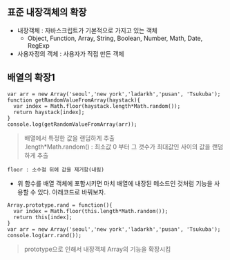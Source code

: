 ## 표준 내장객체의 확장
- 내장객체 : 자바스크립트가 기본적으로 가지고 있는 객체
  - Object, Function, Array, String, Boolean, Number, Math, Date, RegExp 
- 사용자정의 객체 : 사용자가 직접 만든 객체

## 배열의 확장1
```
var arr = new Array('seoul','new york','ladarkh','pusan', 'Tsukuba');
function getRandomValueFromArray(haystack){
  var index = Math.floor(haystack.length*Math.random());
  return haystack[index]; 
}
console.log(getRandomValueFromArray(arr));
```
> 배열에서 특정한 값을 랜덤하게 추출<br/>.length\*Math.random() : 최소값 0 부터 그 갯수가 최대값인 사이의 값을 랜덤하게 추출

`floor : 소수점 뒤에 값을 제거함(내림)`

- 위 함수를 배열 객체에 포함시키면 마치 배열에 내장된 메소드인 것처럼 기능을 사용할 수 있다. 아래코드로 바꿔보자.
```
Array.prototype.rand = function(){
  var index = Math.floor(this.length*Math.random());
  return this[index];
}
var arr = new Array('seoul','new york','ladarkh','pusan', 'Tsukuba');
console.log(arr.rand());
```
> prototype으로 인해서 내장객체 Array의 기능을 확장시킴
